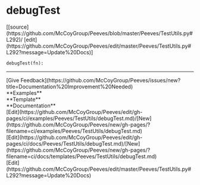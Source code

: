 # <a id="Peeves.TestUtils.debugTest">debugTest</a>
<div class="docs-source-link" markdown="1">
[[source](https://github.com/McCoyGroup/Peeves/blob/master/Peeves/TestUtils.py#L292)/
[edit](https://github.com/McCoyGroup/Peeves/edit/master/Peeves/TestUtils.py#L292?message=Update%20Docs)]
</div>

```python
debugTest(fn): 
```












---


<div markdown="1" class="text-secondary fs-3">
<div class="container">
  <div class="row">
   <div class="col" markdown="1">
[Give Feedback](https://github.com/McCoyGroup/Peeves/issues/new?title=Documentation%20Improvement%20Needed)   
</div>
   <div class="col" markdown="1">
   
</div>
   <div class="col" markdown="1">
   
</div>
   <div class="col" markdown="1">
   
</div>
   <div class="col" markdown="1">
   
</div>
   <div class="col" markdown="1">
   
</div>
</div>
  <div class="row">
   <div class="col" markdown="1">
**Examples**   
</div>
   <div class="col" markdown="1">
**Template**   
</div>
   <div class="col" markdown="1">
**Documentation**   
</div>
   <div class="col" markdown="1">
   
</div>
   <div class="col" markdown="1">
   
</div>
   <div class="col" markdown="1">
   
</div>
</div>
  <div class="row">
   <div class="col" markdown="1">
[Edit](https://github.com/McCoyGroup/Peeves/edit/gh-pages/ci/examples/Peeves/TestUtils/debugTest.md)/[New](https://github.com/McCoyGroup/Peeves/new/gh-pages/?filename=ci/examples/Peeves/TestUtils/debugTest.md)   
</div>
   <div class="col" markdown="1">
[Edit](https://github.com/McCoyGroup/Peeves/edit/gh-pages/ci/docs/Peeves/TestUtils/debugTest.md)/[New](https://github.com/McCoyGroup/Peeves/new/gh-pages/?filename=ci/docs/templates/Peeves/TestUtils/debugTest.md)   
</div>
   <div class="col" markdown="1">
[Edit](https://github.com/McCoyGroup/Peeves/edit/master/Peeves/TestUtils.py#L292?message=Update%20Docs)   
</div>
   <div class="col" markdown="1">
   
</div>
   <div class="col" markdown="1">
   
</div>
   <div class="col" markdown="1">
   
</div>
</div>
</div>
</div>